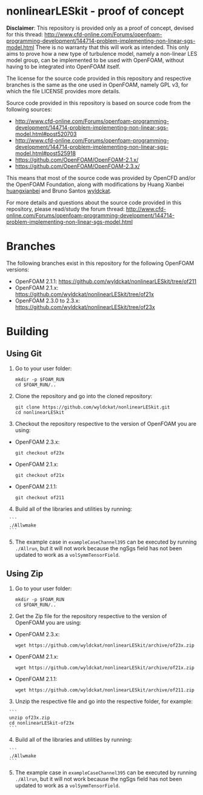 nonlinearLESkit - proof of concept
==================================

**Disclaimer**: This repository is provided only as a proof of concept, devised for this thread: http://www.cfd-online.com/Forums/openfoam-programming-development/144714-problem-implementing-non-linear-sgs-model.html
There is no warranty that this will work as intended. This only aims to prove how a new type of turbulence model, namely a non-linear LES model group, can be implemented to be used with OpenFOAM, without having to be integrated into OpenFOAM itself.

The license for the source code provided in this repository and respective branches is the same as the one used in OpenFOAM, namely GPL v3, for which the file LICENSE provides more details.

Source code provided in this repository is based on source code from the following sources:

 * http://www.cfd-online.com/Forums/openfoam-programming-development/144714-problem-implementing-non-linear-sgs-model.html#post520703
 * http://www.cfd-online.com/Forums/openfoam-programming-development/144714-problem-implementing-non-linear-sgs-model.html#post525918
 * https://github.com/OpenFOAM/OpenFOAM-2.1.x/
 * https://github.com/OpenFOAM/OpenFOAM-2.3.x/

This means that most of the source code was provided by OpenCFD and/or the OpenFOAM Foundation, along with modifications by Huang Xianbei [huangxianbei](http://www.cfd-online.com/Forums/members/huangxianbei.html) and Bruno Santos [wyldckat](http://www.cfd-online.com/Forums/members/wyldckat.html).

For more details and questions about the source code provided in this repository, please read/study the forum thread: http://www.cfd-online.com/Forums/openfoam-programming-development/144714-problem-implementing-non-linear-sgs-model.html


Branches
========

The following branches exist in this repository for the following OpenFOAM versions:

 * OpenFOAM 2.1.1: https://github.com/wyldckat/nonlinearLESkit/tree/of211
 * OpenFOAM 2.1.x: https://github.com/wyldckat/nonlinearLESkit/tree/of21x
 * OpenFOAM 2.3.0 to 2.3.x: https://github.com/wyldckat/nonlinearLESkit/tree/of23x

 
Building
========

Using Git
---------

  1. Go to your user folder:

     ```
     mkdir -p $FOAM_RUN
     cd $FOAM_RUN/..
     ```

  2. Clone the repository and go into the cloned repository:

     ```
     git clone https://github.com/wyldckat/nonlinearLESkit.git
     cd nonlinearLESkit
     ```

  3. Checkout the repository respective to the version of OpenFOAM you are using:

   * OpenFOAM 2.3.x:

     ```
     git checkout of23x
     ```

   * OpenFOAM 2.1.x:

     ```
     git checkout of21x
     ```

   * OpenFOAM 2.1.1:

     ```
     git checkout of211
     ```
     
   4. Build all of the libraries and utilities by running:

     ```
     ./Allwmake
     ```

   5. The example case in `exampleCaseChannel395` can be executed by running `./Allrun`, but it will not work because the ngSgs field has not been updated to work as a `volSymmTensorField`.


Using Zip
---------

  1. Go to your user folder:

     ```
     mkdir -p $FOAM_RUN
     cd $FOAM_RUN/..
     ```

  2. Get the Zip file for the repository respective to the version of OpenFOAM you are using:

   * OpenFOAM 2.3.x:

     ```
     wget https://github.com/wyldckat/nonlinearLESkit/archive/of23x.zip
     ```

   * OpenFOAM 2.1.x:

     ```
     wget https://github.com/wyldckat/nonlinearLESkit/archive/of21x.zip
     ```

   * OpenFOAM 2.1.1:

     ```
     wget https://github.com/wyldckat/nonlinearLESkit/archive/of211.zip
     ```

   3. Unzip the respective file and go into the respective folder, for example:

     ```
     unzip of23x.zip
     cd nonlinearLESkit-of23x
     ```
     
   4. Build all of the libraries and utilities by running:

     ```
     ./Allwmake
     ```

   5. The example case in `exampleCaseChannel395` can be executed by running `./Allrun`, but it will not work because the ngSgs field has not been updated to work as a `volSymmTensorField`.

